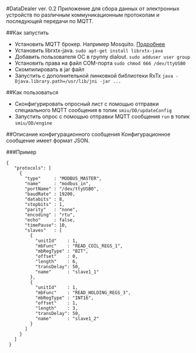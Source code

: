 #DataDealer ver. 0.2
Приложение для сбора данных от электронных устройств по различным коммуникационным протоколам и последующей передачи по MQTT.

##Как запустить
+ Установить MQTT брокер. Например Mosquito. [Подробнее](http://nthn.me/posts/2012/mqtt.html)
+ Установить librxtx-java. `sudo apt-get install librxtx-java`
+ Добавить пользователя ОС в группу dialout. `sudo adduser user group`
+ Установить права на файл COM-порта `sudo chmod 666 /dev/ttyUSB0`
+ Скомпилировать в jar файл
+ Запустить с дополнительной линковкой библиотеки RxTx `java -Djava.library.path=/usr/lib/jni -jar ...`

##Как пользоваться
+ Сконфигурировать опросный лист с помощью отправки специального MQTT сообщения в топик `smiu/DD/updateConfig`
+ Запустить опрос с помощью отправки MQTT сообщения `run` в топик `smiu/DD/engine`

##Описание конфигурационного сообщения
Конфигурационное сообщение имеет формат JSON.

###Пример

    {
       "protocols": [
         {
           "type"     : "MODBUS_MASTER",
           "name"     : "modbus_in",
           "portName" : "/dev/ttyUSB0",
           "baudRate" : 19200,
           "databits" : 8,
           "stopbits" : 1,
           "parity"   : "none",
           "encoding" : "rtu",
           "echo"     : false,
           "timePause": 10,
           "slaves"   : [
             {
               "unitId"    : 1,
               "mbFunc"    : "READ_COIL_REGS_1",
               "mbRegType" : "BIT",
               "offset"    : 0,
               "length"    : 6,
               "transDelay": 50,
               "name"      : "slave1_1"
             },
             {
               "unitId"    : 1,
               "mbFunc"    : "READ_HOLDING_REGS_3",
               "mbRegType" : "INT16",
               "offset"    : 1,
               "length"    : 3,
               "transDelay": 50,
               "name"      : "slave1_2"
             }
           ]
         }
       ]
     }

